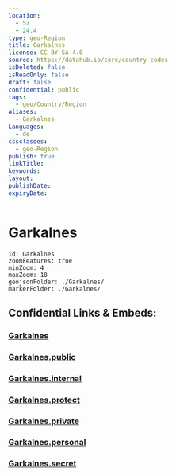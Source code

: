 ```yaml
---
location:
  - 57
  - 24.4
type: geo-Region
title: Garkalnes
license: CC BY-SA 4.0
source: https://datahub.io/core/country-codes
isDeleted: false
isReadOnly: false
draft: false
confidential: public
tags:
  - geo/Country/Region
aliases:
  - Garkalnes
Languages:
  - de
cssclasses:
  - geo-Region
publish: true
linkTitle:
keywords:
layout:
publishDate:
expiryDate:
---
```


# Garkalnes

```leaflet
id: Garkalnes
zoomFeatures: true 
minZoom: 4 
maxZoom: 18
geojsonFolder: ./Garkalnes/
markerFolder: ./Garkalnes/
```


## Confidential Links & Embeds: 

### [Garkalnes](/_Standards/Earth/Continent/Europe/Europe~North/Latvia/Counties/Garkalnes.md) 

### [Garkalnes.public](/_public/Earth/Continent/Europe/Europe~North/Latvia/Counties/Garkalnes.public.md) 

### [Garkalnes.internal](/_internal/Earth/Continent/Europe/Europe~North/Latvia/Counties/Garkalnes.internal.md) 

### [Garkalnes.protect](/_protect/Earth/Continent/Europe/Europe~North/Latvia/Counties/Garkalnes.protect.md) 

### [Garkalnes.private](/_private/Earth/Continent/Europe/Europe~North/Latvia/Counties/Garkalnes.private.md) 

### [Garkalnes.personal](/_personal/Earth/Continent/Europe/Europe~North/Latvia/Counties/Garkalnes.personal.md) 

### [Garkalnes.secret](/_secret/Earth/Continent/Europe/Europe~North/Latvia/Counties/Garkalnes.secret.md)

